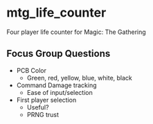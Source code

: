 # mtg_life_counter
Four player life counter for Magic: The Gathering



## Focus Group Questions

- PCB Color
  - Green, red, yellow, blue, white, black
- Command Damage tracking
  - Ease of input/selection
- First player selection
  - Useful?
  - PRNG trust